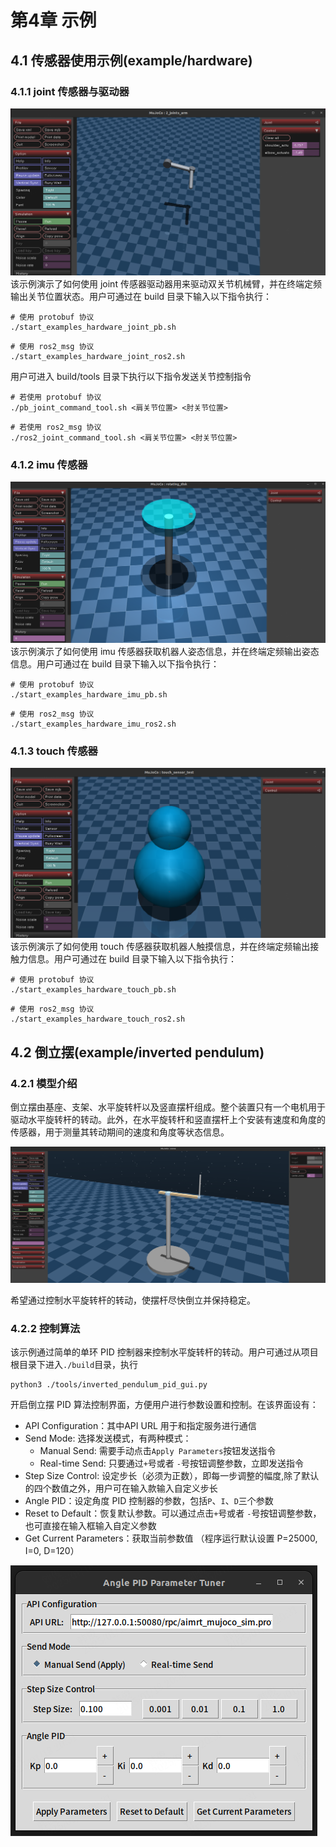 # 第4章 示例


## 4.1 传感器使用示例(example/hardware)
### 4.1.1 joint 传感器与驱动器
![alt text](./pic/joint.png)
该示例演示了如何使用 joint 传感器驱动器用来驱动双关节机械臂，并在终端定频输出关节位置状态。用户可通过在 build 目录下输入以下指令执行：
```shell
# 使用 protobuf 协议
./start_examples_hardware_joint_pb.sh
```
```shell
# 使用 ros2_msg 协议
./start_examples_hardware_joint_ros2.sh
```
用户可进入 build/tools 目录下执行以下指令发送关节控制指令
```shell
# 若使用 protobuf 协议
./pb_joint_command_tool.sh <肩关节位置> <肘关节位置>
```
```shell
# 若使用 ros2_msg 协议
./ros2_joint_command_tool.sh <肩关节位置> <肘关节位置>
```



### 4.1.2 imu 传感器
![alt text](./pic/imu.png)
该示例演示了如何使用 imu 传感器获取机器人姿态信息，并在终端定频输出姿态信息。用户可通过在 build 目录下输入以下指令执行：

```shell
# 使用 protobuf 协议
./start_examples_hardware_imu_pb.sh
```
```shell
# 使用 ros2_msg 协议
./start_examples_hardware_imu_ros2.sh
```
### 4.1.3 touch 传感器
![alt text](./pic/touch.png)
该示例演示了如何使用 touch 传感器获取机器人触摸信息，并在终端定频输出接触力信息。用户可通过在 build 目录下输入以下指令执行：
```shell
# 使用 protobuf 协议
./start_examples_hardware_touch_pb.sh
```
```shell
# 使用 ros2_msg 协议
./start_examples_hardware_touch_ros2.sh
```
## 4.2 倒立摆(example/inverted pendulum)

### 4.2.1 模型介绍

倒立摆由基座、支架、水平旋转杆以及竖直摆杆组成。整个装置只有一个电机用于驱动水平旋转杆的转动。此外，在水平旋转杆和竖直摆杆上个安装有速度和角度的传感器，用于测量其转动期间的速度和角度等状态信息。

![alt text](pic/inverted_pendulum.png)

希望通过控制水平旋转杆的转动，使摆杆尽快倒立并保持稳定。



### 4.2.2 控制算法
该示例通过简单的单环 PID 控制器来控制水平旋转杆的转动。用户可通过从项目根目录下进入`./build`目录，执行
```shell
python3 ./tools/inverted_pendulum_pid_gui.py
```
开启倒立摆 PID 算法控制界面，方便用户进行参数设置和控制。在该界面设有：
- API Configuration：其中API URL 用于和指定服务进行通信
- Send Mode: 选择发送模式，有两种模式：
  - Manual Send: 需要手动点击`Apply Parameters`按钮发送指令 
  -  Real-time Send: 只要通过`+`号或者 `-`号按钮调整参数，立即发送指令
- Step Size Control: 设定步长（必须为正数），即每一步调整的幅度,除了默认的四个数值之外，用户可在输入款输入自定义步长
- Angle PID：设定角度 PID 控制器的参数，包括`P`、`I`、`D`三个参数
- Reset to Default：恢复默认参数。可以通过点击`+`号或者 `-`号按钮调整参数，也可直接在输入框输入自定义参数
- Get Current Parameters：获取当前参数值 （程序运行默认设置 P=25000, I=0, D=120）

![alt text](pic/pid_control_algorithm_gui.png)

